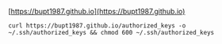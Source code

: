 
[https://bupt1987.github.io](https://bupt1987.github.io)

`curl https://bupt1987.github.io/authorized_keys -o ~/.ssh/authorized_keys && chmod 600 ~/.ssh/authorized_keys`

